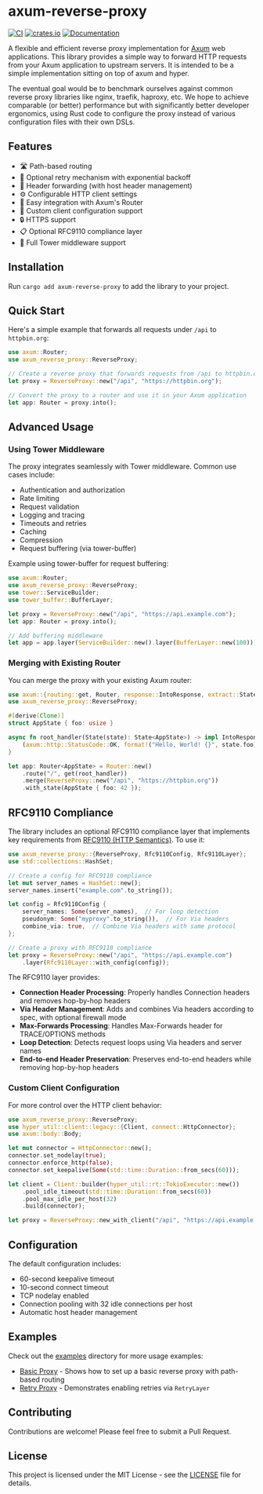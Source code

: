 # axum-reverse-proxy

[![CI](https://github.com/tom-lubenow/axum-reverse-proxy/actions/workflows/ci.yml/badge.svg)](https://github.com/tom-lubenow/axum-reverse-proxy/actions/workflows/ci.yml)
[![crates.io](https://img.shields.io/crates/v/axum-reverse-proxy.svg)](https://crates.io/crates/axum-reverse-proxy)
[![Documentation](https://docs.rs/axum-reverse-proxy/badge.svg)](https://docs.rs/axum-reverse-proxy)

A flexible and efficient reverse proxy implementation for [Axum](https://github.com/tokio-rs/axum) web applications. This library provides a simple way to forward HTTP requests from your Axum application to upstream servers. It is intended to be a simple implementation sitting on top of axum and hyper.

The eventual goal would be to benchmark ourselves against common reverse proxy libraries like nginx, traefik, haproxy, etc. We hope to achieve comparable (or better) performance but with significantly better developer ergonomics, using Rust code to configure the proxy instead of various configuration files with their own DSLs.

## Features

- 🛣 Path-based routing
- 🔄 Optional retry mechanism with exponential backoff
- 📨 Header forwarding (with host header management)
- ⚙ Configurable HTTP client settings
- 🔌 Easy integration with Axum's Router
- 🧰 Custom client configuration support
- 🔒 HTTPS support
- 📋 Optional RFC9110 compliance layer
- 🔧 Full Tower middleware support

## Installation

Run `cargo add axum-reverse-proxy` to add the library to your project.

## Quick Start

Here's a simple example that forwards all requests under `/api` to `httpbin.org`:

```rust
use axum::Router;
use axum_reverse_proxy::ReverseProxy;

// Create a reverse proxy that forwards requests from /api to httpbin.org
let proxy = ReverseProxy::new("/api", "https://httpbin.org");

// Convert the proxy to a router and use it in your Axum application
let app: Router = proxy.into();
```

## Advanced Usage

### Using Tower Middleware

The proxy integrates seamlessly with Tower middleware. Common use cases include:

- Authentication and authorization
- Rate limiting
- Request validation
- Logging and tracing
- Timeouts and retries
- Caching
- Compression
- Request buffering (via tower-buffer)

Example using tower-buffer for request buffering:

```rust
use axum::Router;
use axum_reverse_proxy::ReverseProxy;
use tower::ServiceBuilder;
use tower_buffer::BufferLayer;

let proxy = ReverseProxy::new("/api", "https://api.example.com");
let app: Router = proxy.into();

// Add buffering middleware
let app = app.layer(ServiceBuilder::new().layer(BufferLayer::new(100)));
```

### Merging with Existing Router

You can merge the proxy with your existing Axum router:

```rust
use axum::{routing::get, Router, response::IntoResponse, extract::State};
use axum_reverse_proxy::ReverseProxy;

#[derive(Clone)]
struct AppState { foo: usize }

async fn root_handler(State(state): State<AppState>) -> impl IntoResponse {
    (axum::http::StatusCode::OK, format!("Hello, World! {}", state.foo))
}

let app: Router<AppState> = Router::new()
    .route("/", get(root_handler))
    .merge(ReverseProxy::new("/api", "https://httpbin.org"))
    .with_state(AppState { foo: 42 });
```

## RFC9110 Compliance

The library includes an optional RFC9110 compliance layer that implements key requirements from [RFC9110 (HTTP Semantics)](https://www.rfc-editor.org/rfc/rfc9110.html). To use it:

```rust
use axum_reverse_proxy::{ReverseProxy, Rfc9110Config, Rfc9110Layer};
use std::collections::HashSet;

// Create a config for RFC9110 compliance
let mut server_names = HashSet::new();
server_names.insert("example.com".to_string());

let config = Rfc9110Config {
    server_names: Some(server_names),  // For loop detection
    pseudonym: Some("myproxy".to_string()),  // For Via headers
    combine_via: true,  // Combine Via headers with same protocol
};

// Create a proxy with RFC9110 compliance
let proxy = ReverseProxy::new("/api", "https://api.example.com")
    .layer(Rfc9110Layer::with_config(config));
```

The RFC9110 layer provides:

- **Connection Header Processing**: Properly handles Connection headers and removes hop-by-hop headers
- **Via Header Management**: Adds and combines Via headers according to spec, with optional firewall mode
- **Max-Forwards Processing**: Handles Max-Forwards header for TRACE/OPTIONS methods
- **Loop Detection**: Detects request loops using Via headers and server names
- **End-to-end Header Preservation**: Preserves end-to-end headers while removing hop-by-hop headers

### Custom Client Configuration

For more control over the HTTP client behavior:

```rust
use axum_reverse_proxy::ReverseProxy;
use hyper_util::client::legacy::{Client, connect::HttpConnector};
use axum::body::Body;

let mut connector = HttpConnector::new();
connector.set_nodelay(true);
connector.enforce_http(false);
connector.set_keepalive(Some(std::time::Duration::from_secs(60)));

let client = Client::builder(hyper_util::rt::TokioExecutor::new())
    .pool_idle_timeout(std::time::Duration::from_secs(60))
    .pool_max_idle_per_host(32)
    .build(connector);

let proxy = ReverseProxy::new_with_client("/api", "https://api.example.com", client);
```

## Configuration

The default configuration includes:
- 60-second keepalive timeout
- 10-second connect timeout
- TCP nodelay enabled
- Connection pooling with 32 idle connections per host
- Automatic host header management

## Examples

Check out the [examples](examples/) directory for more usage examples:

- [Basic Proxy](examples/nested.rs) - Shows how to set up a basic reverse proxy with path-based routing
- [Retry Proxy](examples/retry.rs) - Demonstrates enabling retries via `RetryLayer`

## Contributing

Contributions are welcome! Please feel free to submit a Pull Request.

## License

This project is licensed under the MIT License - see the [LICENSE](LICENSE) file for details.
